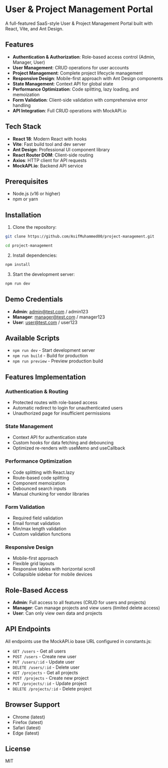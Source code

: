 # User & Project Management Portal

A full-featured SaaS-style User & Project Management Portal built with React, Vite, and Ant Design.

## Features

- **Authentication & Authorization**: Role-based access control (Admin, Manager, User)
- **User Management**: CRUD operations for user accounts
- **Project Management**: Complete project lifecycle management
- **Responsive Design**: Mobile-first approach with Ant Design components
- **State Management**: Context API for global state
- **Performance Optimization**: Code splitting, lazy loading, and memoization
- **Form Validation**: Client-side validation with comprehensive error handling
- **API Integration**: Full CRUD operations with MockAPI.io

## Tech Stack

- **React 18**: Modern React with hooks
- **Vite**: Fast build tool and dev server
- **Ant Design**: Professional UI component library
- **React Router DOM**: Client-side routing
- **Axios**: HTTP client for API requests
- **MockAPI.io**: Backend API service

## Prerequisites

- Node.js (v16 or higher)
- npm or yarn

## Installation

1. Clone the repository:
```bash
git clone https://github.com/AsifMuhammed00/project-management.git

cd project-management
```

2. Install dependencies:
```bash
npm install
```
3. Start the development server:
```bash
npm run dev
```

## Demo Credentials

- **Admin**: admin@test.com / admin123
- **Manager**: manager@test.com / manager123
- **User**: user@test.com / user123

## Available Scripts

- `npm run dev` - Start development server
- `npm run build` - Build for production
- `npm run preview` - Preview production build

## Features Implementation

### Authentication & Routing
- Protected routes with role-based access
- Automatic redirect to login for unauthenticated users
- Unauthorized page for insufficient permissions

### State Management
- Context API for authentication state
- Custom hooks for data fetching and debouncing
- Optimized re-renders with useMemo and useCallback

### Performance Optimization
- Code splitting with React.lazy
- Route-based code splitting
- Component memoization
- Debounced search inputs
- Manual chunking for vendor libraries

### Form Validation
- Required field validation
- Email format validation
- Min/max length validation
- Custom validation functions

### Responsive Design
- Mobile-first approach
- Flexible grid layouts
- Responsive tables with horizontal scroll
- Collapsible sidebar for mobile devices

## Role-Based Access

- **Admin**: Full access to all features (CRUD for users and projects)
- **Manager**: Can manage projects and view users (limited delete access)
- **User**: Can only view own data and projects

## API Endpoints

All endpoints use the MockAPI.io base URL configured in constants.js:

- `GET /users` - Get all users
- `POST /users` - Create new user
- `PUT /users/:id` - Update user
- `DELETE /users/:id` - Delete user
- `GET /projects` - Get all projects
- `POST /projects` - Create new project
- `PUT /projects/:id` - Update project
- `DELETE /projects/:id` - Delete project

## Browser Support

- Chrome (latest)
- Firefox (latest)
- Safari (latest)
- Edge (latest)

## License

MIT